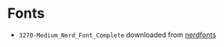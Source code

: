 # Fonts
- <code>3270-Medium_Nerd_Font_Complete</code> downloaded from <a href="https://www.nerdfonts.com/font-downloads">nerdfonts</a>